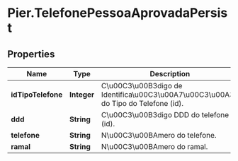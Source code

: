 # Pier.TelefonePessoaAprovadaPersist

## Properties
Name | Type | Description | Notes
------------ | ------------- | ------------- | -------------
**idTipoTelefone** | **Integer** | C\u00C3\u00B3digo de Identifica\u00C3\u00A7\u00C3\u00A3o do Tipo do Telefone (id). | [optional] 
**ddd** | **String** | C\u00C3\u00B3digo DDD do telefone (id). | [optional] 
**telefone** | **String** | N\u00C3\u00BAmero do telefone. | [optional] 
**ramal** | **String** | N\u00C3\u00BAmero do ramal. | [optional] 


